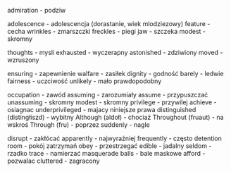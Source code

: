 admiration - podziw

adolescence - adolescencja (dorastanie, wiek mlodziezowy)
feature - cecha 
wrinkles - zmarszczki
freckles - piegi
jaw - szczeka
modest - skromny

thoughts - mysli
exhausted - wyczerapny
astonished - zdziwiony
moved - wzruszony

ensuring - zapewnienie 
walfare - zasiłek
dignity - godność
barely - ledwie
fairness - uczciwość
unlikely - mało prawdopodobny

occupation - zawód
assuming - zarozumiały
assume - przypuszczać
unassuming - skromny
modest - skromny
privilege - przywilej
achieve - osiagnac
underprivileged - majacy niniejsze prawa
distinguished (distingłiszd) - wybitny
Although (aldoł) - chociaż 
Throughout (fruaut) - na wskroś
Through (fru) - poprzez
suddenly - nagle

disrupt - zakłócać
apparently - najwyraźniej
frequently - często
detention room - pokój zatrzymań
obey - przestrzegać
edible - jadalny
seldom - rzadko
trace - namierzać
masquerade balls - bale maskowe
afford - pozwalac
cluttered - zagracony